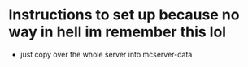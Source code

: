 # Instructions to set up because no way in hell im remember this lol
- just copy over the whole server into mcserver-data